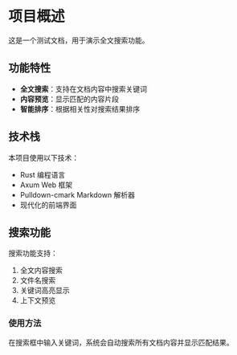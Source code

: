 # 项目概述

这是一个测试文档，用于演示全文搜索功能。

## 功能特性

- **全文搜索**：支持在文档内容中搜索关键词
- **内容预览**：显示匹配的内容片段
- **智能排序**：根据相关性对搜索结果排序

## 技术栈

本项目使用以下技术：

- Rust 编程语言
- Axum Web 框架
- Pulldown-cmark Markdown 解析器
- 现代化的前端界面

## 搜索功能

搜索功能支持：
1. 全文内容搜索
2. 文件名搜索
3. 关键词高亮显示
4. 上下文预览

### 使用方法

在搜索框中输入关键词，系统会自动搜索所有文档内容并显示匹配结果。